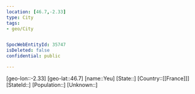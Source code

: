 ```yaml
---
location: [46.7,-2.33]
type: City
tags:
- geo/City


SpocWebEntityId: 35747
isDeleted: false
confidential: public

---
```

[geo-lon::-2.33]
[geo-lat::46.7]
[name::Yeu]
[State::]
[Country::[[France]]]
[StateId::]
[Population::]
[Unknown::]

